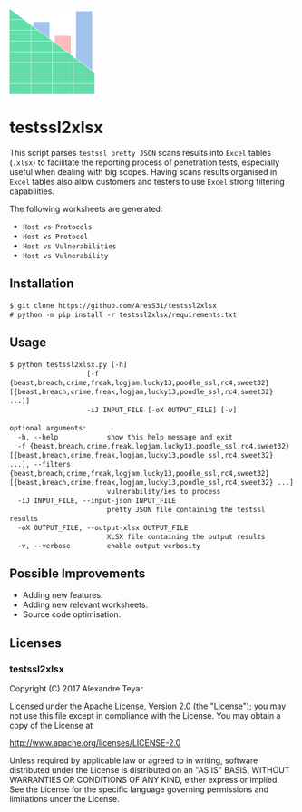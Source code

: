 ![testssl2xlsx](images/testssl2xlsx.png)
# testssl2xlsx

This script parses `testssl pretty JSON` scans results into `Excel` tables (`.xlsx`) to facilitate the reporting process of penetration tests, especially useful when dealing with big scopes. Having scans results organised in `Excel` tables also allow customers and testers to use `Excel` strong filtering capabilities. 

The following worksheets are generated:
* `Host vs Protocols`
* `Host vs Protocol`
* `Host vs Vulnerabilities`
* `Host vs Vulnerability`

## Installation
    $ git clone https://github.com/AresS31/testssl2xlsx
    # python -m pip install -r testssl2xlsx/requirements.txt

## Usage
    $ python testssl2xlsx.py [-h]
                       [-f {beast,breach,crime,freak,logjam,lucky13,poodle_ssl,rc4,sweet32} [{beast,breach,crime,freak,logjam,lucky13,poodle_ssl,rc4,sweet32} ...]]
                       -iJ INPUT_FILE [-oX OUTPUT_FILE] [-v]

    optional arguments:
      -h, --help            show this help message and exit
      -f {beast,breach,crime,freak,logjam,lucky13,poodle_ssl,rc4,sweet32} [{beast,breach,crime,freak,logjam,lucky13,poodle_ssl,rc4,sweet32} ...], --filters {beast,breach,crime,freak,logjam,lucky13,poodle_ssl,rc4,sweet32} [{beast,breach,crime,freak,logjam,lucky13,poodle_ssl,rc4,sweet32} ...]
                            vulnerability/ies to process
      -iJ INPUT_FILE, --input-json INPUT_FILE
                            pretty JSON file containing the testssl results
      -oX OUTPUT_FILE, --output-xlsx OUTPUT_FILE
                            XLSX file containing the output results
      -v, --verbose         enable output verbosity

## Possible Improvements
* Adding new features.
* Adding new relevant worksheets.
* Source code optimisation.

## Licenses
### testssl2xlsx
Copyright (C) 2017 Alexandre Teyar

Licensed under the Apache License, Version 2.0 (the "License");
you may not use this file except in compliance with the License.
You may obtain a copy of the License at

  <http://www.apache.org/licenses/LICENSE-2.0>

Unless required by applicable law or agreed to in writing, software
distributed under the License is distributed on an "AS IS" BASIS,
WITHOUT WARRANTIES OR CONDITIONS OF ANY KIND, either express or implied.
See the License for the specific language governing permissions and
limitations under the License. 
